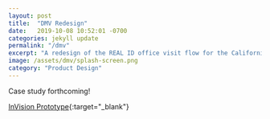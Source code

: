```yaml
---
layout: post
title:  "DMV Redesign"
date:   2019-10-08 10:52:01 -0700
categories: jekyll update
permalink: "/dmv"
excerpt: "A redesign of the REAL ID office visit flow for the California DMV."
image: /assets/dmv/splash-screen.png
category: "Product Design"
---
```


Case study forthcoming!

[InVision Prototype](https://invis.io/NEU60BEG58U){:target="_blank"}
